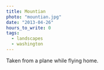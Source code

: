 ```yaml
---
title: Mountian
photo: "mountian.jpg"
date: "2013-04-26"
hours_to_write: 0
tags: 
  - landscapes
  - washington
---
```


Taken from a plane while flying home. 
